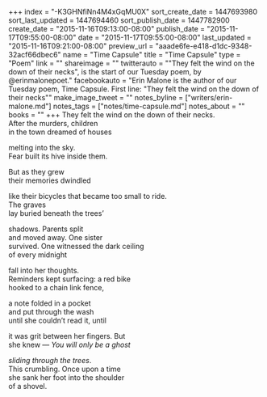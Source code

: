 +++
index = "-K3GHNfiNn4M4xGqMU0X"
sort_create_date = 1447693980
sort_last_updated = 1447694460
sort_publish_date = 1447782900
create_date = "2015-11-16T09:13:00-08:00"
publish_date = "2015-11-17T09:55:00-08:00"
date = "2015-11-17T09:55:00-08:00"
last_updated = "2015-11-16T09:21:00-08:00"
preview_url = "aaade6fe-e418-d1dc-9348-32acf66dbec6"
name = "Time Capsule"
title = "Time Capsule"
type = "Poem"
link = ""
shareimage = ""
twitterauto = "\"They felt the wind on the down of their necks\", is the start of our Tuesday poem, by @erinmalonepoet."
facebookauto = "Erin Malone is the author of our Tuesday poem, Time Capsule. First line: \"They felt the wind on the down of their necks\""
make_image_tweet = ""
notes_byline = ["writers/erin-malone.md"]
notes_tags = ["notes/time-capsule.md"]
notes_about = ""
books = ""
+++
They felt the wind on the down of their necks.<br> 
After the murders, children <br>
in the town dreamed of houses 

melting into the sky.<br>
Fear built its hive inside them.

But as they grew<br> 
their memories dwindled 

like their bicycles that became too small to ride.<br>
The graves<br>
lay buried beneath the trees’

shadows. Parents split<br> 
and moved away. One sister<br> 
survived. One witnessed the dark ceiling<br>
of every midnight 

fall into her thoughts.<br>
Reminders kept surfacing: a red bike<br>
hooked to a chain link fence, 

a note folded in a pocket<br>
and put through the wash<br>
until she couldn’t read it, until

it was grit between her fingers. But<br>
she knew &mdash; _You will only be a ghost_

_sliding through the trees_.<br>
This crumbling. Once upon a time <br>
she sank her foot into the shoulder<br>
of a shovel.